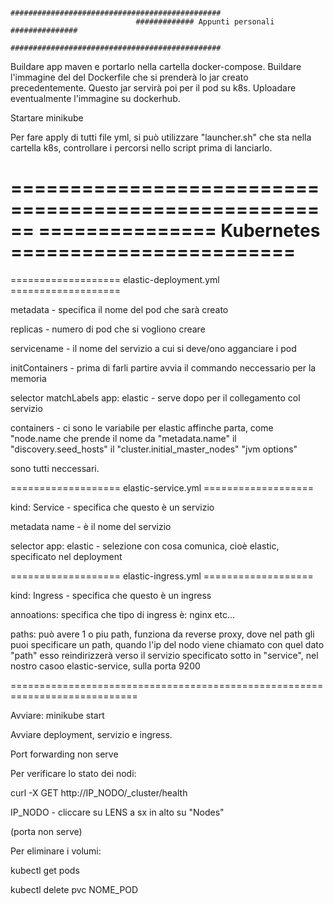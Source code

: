 

                                ###############################################
                                ############# Appunti personali ###############
                                ###############################################


Buildare app maven e portarlo nella cartella docker-compose.
Buildare l'immagine del del Dockerfile che si prenderà lo jar creato precedentemente. Questo jar servirà poi per il pod su k8s.
Uploadare eventualmente l'immagine su dockerhub.

Startare minikube

Per fare apply di tutti file yml, si può utilizzare "launcher.sh" che sta nella cartella k8s, controllare i percorsi nello script prima di lanciarlo.






======================================================
===============   Kubernetes  ========================
======================================================

===================  elastic-deployment.yml   ===================


metadata - specifica il nome del pod che sarà creato

replicas - numero di pod che si vogliono creare

servicename - il nome del servizio a cui si deve/ono agganciare i pod

initContainers - prima di farli partire avvia il commando neccessario per la memoria

selector matchLabels app: elastic - serve dopo per il collegamento col servizio

containers -
    ci sono le variabile per elastic affinche parta, come "node.name che prende il nome da "metadata.name"
    il "discovery.seed_hosts"
    il "cluster.initial_master_nodes"
    "jvm options"

sono tutti neccessari.



===================  elastic-service.yml    ===================

kind: Service - specifica che questo è un servizio

metadata name - è il nome del servizio

selector app: elastic - selezione con cosa comunica, cioè elastic, specificato nel deployment



===================  elastic-ingress.yml    ===================

kind: Ingress - specifica che questo è un ingress

annoations: specifica che tipo di ingress è: nginx etc...

paths:
    può avere 1 o piu path, funziona da reverse proxy, dove nel path
    gli puoi specificare un path, quando l'ip del nodo viene chiamato con quel dato "path" esso reindirizzerà verso il servizio specificato sotto in 
    "service", nel nostro casoo elastic-service, sulla porta 9200



============================================================================

Avviare: minikube start

Avviare deployment, servizio e ingress.

Port forwarding non serve

Per verificare lo stato dei nodi:

curl -X GET http://IP_NODO/_cluster/health

IP_NODO - cliccare su LENS a sx in alto su "Nodes"

(porta non serve)


Per eliminare i volumi:

kubectl get pods

kubectl delete pvc NOME_POD






